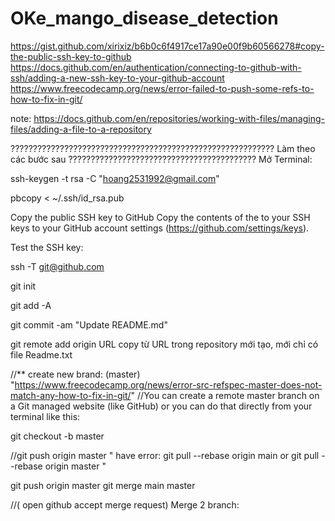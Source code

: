 # OKe_mango_disease_detection

https://gist.github.com/xirixiz/b6b0c6f4917ce17a90e00f9b60566278#copy-the-public-ssh-key-to-github
https://docs.github.com/en/authentication/connecting-to-github-with-ssh/adding-a-new-ssh-key-to-your-github-account
https://www.freecodecamp.org/news/error-failed-to-push-some-refs-to-how-to-fix-in-git/

note: https://docs.github.com/en/repositories/working-with-files/managing-files/adding-a-file-to-a-repository


???????????????????????????????????????????????????????????   Làm theo các bước sau ??????????????????????????????????????????
Mở Terminal:

ssh-keygen -t rsa -C "hoang2531992@gmail.com"


pbcopy < ~/.ssh/id_rsa.pub   

Copy the public SSH key to GitHub
Copy the contents of the to your SSH keys to your GitHub account settings (https://github.com/settings/keys).

Test the SSH key:

ssh -T git@github.com

git init

git add -A 

git commit -am "Update README.md"

git remote add origin <repository-URL>   URL copy từ URL trong repository mới tạo, mới chỉ có file Readme.txt

//** create new brand: (master) "https://www.freecodecamp.org/news/error-src-refspec-master-does-not-match-any-how-to-fix-in-git/"
//You can create a remote master branch on a Git managed website (like GitHub) or you can do that directly from your terminal like this:

git checkout -b master

//git push origin master    " have error: git pull --rebase origin main  or git pull --rebase origin master "

git push origin master
git merge main master   

//( open github accept merge request) Merge 2 branch: 
